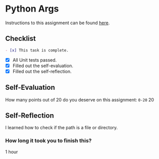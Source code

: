 # Python Args

Instructions to this assignment can be found [here](https://it3038c.github.io/modules/9/python-args).

## Checklist

```md
- [x] This task is complete.
```

- [x] All Unit tests passed.
- [x] Filled out the self-evaluation.
- [x] Filled out the self-reflection.

## Self-Evaluation

<!-- (For this assignment, there was 19 exercises checked by 61 automated checks) -->
How many points out of 20 do you deserve on this assignment: `0-20`
20
## Self-Reflection
<!-- What did you learn that you found interesting -->
I learned how to check if the path is a file or directory.
### How long it took you to finish this?
1 hour